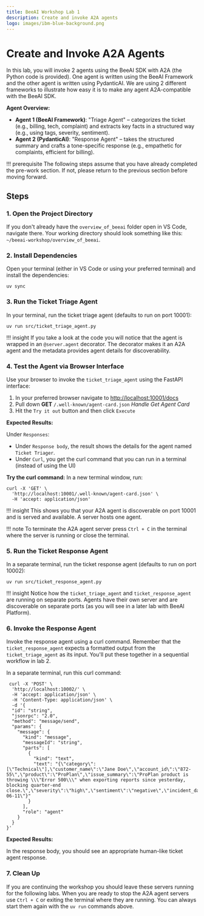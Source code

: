 ```yaml
---
title: BeeAI Workshop Lab 1
description: Create and invoke A2A agents
logo: images/ibm-blue-background.png
---
```


# Create and Invoke A2A Agents

In this lab, you will invoke 2 agents using the BeeAI SDK with A2A (the Python code is provided). One agent is written using the BeeAI Framework and the other agent is written using PydanticAI. We are using 2 different frameworks to illustrate how easy it is to make any agent A2A-compatible with the BeeAI SDK.

**Agent Overview:**

- **Agent 1 (BeeAI Framework)**: "Triage Agent" – categorizes the ticket (e.g., billing, tech, complaint) and extracts key facts in a structured way (e.g., using tags, severity, sentiment).
- **Agent 2 (PydanticAI)**: "Response Agent" – takes the structured summary and crafts a tone-specific response (e.g., empathetic for complaints, efficient for billing).

!!! prerequisite
    The following steps assume that you have already completed the pre-work section. If not, please return to the previous section before moving forward.

## Steps

### 1. Open the Project Directory

If you don't already have the `overview_of_beeai` folder open in VS Code, navigate there. Your working directory should look something like this: `~/beeai-workshop/overview_of_beeai`.

### 2. Install Dependencies

Open your terminal (either in VS Code or using your preferred terminal) and install the dependencies:

```shell
uv sync
```

### 3. Run the Ticket Triage Agent

In your terminal, run the ticket triage agent (defaults to run on port 10001):

```shell
uv run src/ticket_triage_agent.py
```

!!! insight
    If you take a look at the code you will notice that the agent is wrapped in an `@server.agent` decorator. The decorator makes it an A2A agent and the metadata provides agent details for discoverability.

### 4. Test the Agent via Browser Interface

Use your browser to invoke the `ticket_triage_agent` using the FastAPI interface:

1. In your preferred browser navigate to [http://localhost:10001/docs](http://localhost:10001/docs)
2. Pull down **GET** `/.well-known/agent-card.json` *Handle Get Agent Card*
3. Hit the `Try it out` button and then click `Execute`

**Expected Results:**

Under `Responses`:

- Under `Response body`, the result shows the details for the agent named `Ticket Triager`.
- Under `Curl`, you get the curl command that you can run in a terminal (instead of using the UI)

**Try the curl command:** In a new terminal window, run:

```shell
curl -X 'GET' \
  'http://localhost:10001/.well-known/agent-card.json' \
  -H 'accept: application/json'
```

!!! insight
    This shows you that your A2A agent is discoverable on port 10001 and is served and available. A server hosts one agent.

!!! note
    To terminate the A2A agent server press `Ctrl + C` in the terminal where the server is running or close the terminal.

### 5. Run the Ticket Response Agent

In a separate terminal, run the ticket response agent (defaults to run on port 10002):

```shell
uv run src/ticket_response_agent.py
```

!!! insight
    Notice how the `ticket_triage_agent` and `ticket_response_agent` are running on separate ports. Agents have their own server and are discoverable on separate ports (as you will see in a later lab with BeeAI Platform).

### 6. Invoke the Response Agent

Invoke the response agent using a curl command. Remember that the `ticket_response_agent` expects a formatted output from the `ticket_triage_agent` as its input. You'll put these together in a sequential workflow in lab 2.

In a separate terminal, run this curl command:

```shell
 curl -X 'POST' \
  'http://localhost:10002/' \
  -H 'accept: application/json' \
  -H 'Content-Type: application/json' \
  -d '{
  "id": "string",
  "jsonrpc": "2.0",
  "method": "message/send",
  "params": {
    "message": {
      "kind": "message",
      "messageId": "string",
      "parts": [
        {
          "kind": "text",
          "text": "{\"category\":[\"Technical\"],\"customer_name\":\"Jane Doe\",\"account_id\":\"872-55\",\"product\":\"ProPlan\",\"issue_summary\":\"ProPlan product is throwing \\\"Error 500\\\" when exporting reports since yesterday, blocking quarter-end close.\",\"severity\":\"high\",\"sentiment\":\"negative\",\"incident_date\":\"2024-06-11\"}"
        }
      ],
      "role": "agent"
    }
  }
}'
```

**Expected Results:**

In the response body, you should see an appropriate human-like ticket agent response.

### 7. Clean Up

If you are continuing the workshop you should leave these servers running for the following labs. When you are ready to stop the A2A agent servers use `Ctrl + C` or exiting the terminal where they are running. You can always start them again with the `uv run` commands above.
